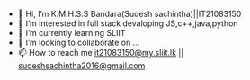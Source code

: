 - 👋 Hi, I’m K.M.H.S.S Bandara(Sudesh sachintha)||IT21083150
- 👀 I’m interested in full stack devaloping JS,c++,java,python
- 🌱 I’m currently learning SLIIT
- 💞️ I’m looking to collaborate on ...
- 📫 How to reach me it21083150@my.sliit.lk || sudeshsachintha2016@gmail.com

<!---
IT21083150/IT21083150 is a ✨ special ✨ repository because its `README.md` (this file) appears on your GitHub profile.
You can click the Preview link to take a look at your changes.
--->
